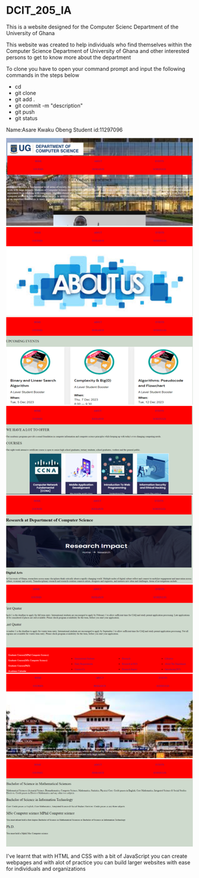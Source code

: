 # DCIT_205_IA
<p>
This is a website designed for the Computer Scienc Department of the University of Ghana 
</p>
<p>
This website was created to help individuals who find themselves within the Computer Science Department of University of Ghana and other interested persons to get to know more about the department
</p>
<p>
To clone you have to open your command prompt and input the following commands in the steps below
<ul>
  <li>cd</li><!-- This is to change the current directory to the folder where your files have been created -->
  <li>git clone</li><!-- This is to copy the remote repository unto your local machine -->
  <li>git add .</li><!-- This is to add new files to the repository -->
  <li>git commit -m "description"</li><!-- This initiates the sending of new files added to your local machine to the remote repository -->
  <li>git push</li><!-- This pushes new files to the remote repository -->
  <li>git status</li><!-- This allows you to check the current status of your files in your local machine and compares them with that in the remote repository -->
</ul> 
</p>
<p>
Name:Asare Kwaku Obeng
Student id:11297096
</p>
<img src="Screenshot 2023-11-27 1.png" alt="webpage">
<img src="Screenshot 2023-11-27 2.png" alt="webpage">
<img src="Screenshot 2023-11-27 3.png" alt="webpage">
<img src="Screenshot 2023-11-27 4.png" alt="webpage">
<img src="Screenshot 2023-11-27 5.png" alt="webpage">
<img src="Screenshot 2023-11-27 6.png" alt="webpage">
<img src="Screenshot 2023-11-27 7.png" alt="webpage">
<img src="Screenshot 2023-11-27 8.png" alt="webpage">
<p>
I've learnt that with HTML and CSS with a bit of JavaScript you can create webpages and with alot of practice you can build larger websites with ease for individuals and organizations
</p>